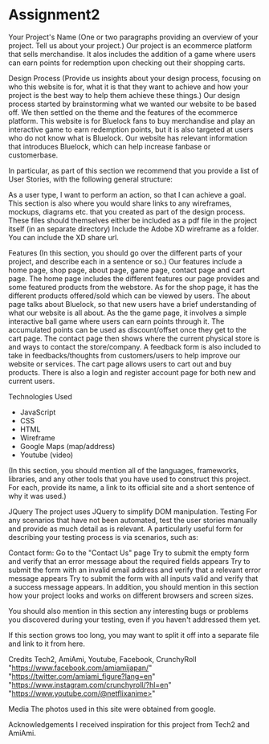 # Assignment2
Your Project's Name
(One or two paragraphs providing an overview of your project. Tell us about your project.)
Our project is an ecommerce platform that sells merchandise. It alos includes the addition of a game where users can earn points for redemption upon
checking out their shopping carts.

Design Process
(Provide us insights about your design process, focusing on who this website is for, what it is that they want to achieve and how your project is the best way to help them achieve these things.)
Our design process started by brainstorming what we wanted our website to be based off. We then settled on the theme and the features of the ecommerce platform. This website is for Bluelock fans to buy merchandise and play an interactive game to earn redemption points, but it is also targeted at users
who do not know what is Bluelock. Our website has relevant information that introduces Bluelock, which can help increase fanbase or customerbase. 

In particular, as part of this section we recommend that you provide a list of User Stories, with the following general structure:

As a user type, I want to perform an action, so that I can achieve a goal.
This section is also where you would share links to any wireframes, mockups, diagrams etc. that you created as part of the design process. These files should themselves either be included as a pdf file in the project itself (in an separate directory) Include the Adobe XD wireframe as a folder. You can include the XD share url.

Features
(In this section, you should go over the different parts of your project, and describe each in a sentence or so.)
Our features include a home page, shop page, about page, game page, contact page and cart page. The home page includes the different features our page provides and some featured products from the webstore. As for the shop page, it has the different products offered/sold which can be viewed by users. The about page talks about Bluelock, so that new users have a brief understanding of what our website is all about. As the the game page, it involves a simple interactive ball game where users can earn points through it. The accumulated points can be used as discount/offset once they get to the cart page. The contact page then shows where the current physical store is and ways to contact the store/company. A feedback form is also included to take in feedbacks/thoughts from customers/users to help improve our website or services. The cart page allows users to cart out and buy products. There is also a login and register account page for both new and current users.

Technologies Used
- JavaScript
- CSS
- HTML
- Wireframe
- Google Maps (map/address)
- Youtube (video)

(In this section, you should mention all of the languages, frameworks, libraries, and any other tools that you have used to construct this project. For each, provide its name, a link to its official site and a short sentence of why it was used.)

JQuery
The project uses JQuery to simplify DOM manipulation.
Testing
For any scenarios that have not been automated, test the user stories manually and provide as much detail as is relevant. A particularly useful form for describing your testing process is via scenarios, such as:

Contact form:
Go to the "Contact Us" page
Try to submit the empty form and verify that an error message about the required fields appears
Try to submit the form with an invalid email address and verify that a relevant error message appears
Try to submit the form with all inputs valid and verify that a success message appears.
In addition, you should mention in this section how your project looks and works on different browsers and screen sizes.

You should also mention in this section any interesting bugs or problems you discovered during your testing, even if you haven't addressed them yet.

If this section grows too long, you may want to split it off into a separate file and link to it from here.

Credits
Tech2, AmiAmi, Youtube, Facebook, CrunchyRoll
"https://www.facebook.com/amiamijapan/"
"https://twitter.com/amiami_figure?lang=en"
"https://www.instagram.com/crunchyroll/?hl=en"
"https://www.youtube.com/@netflixanime>"

Media
The photos used in this site were obtained from google.

Acknowledgements
I received inspiration for this project from Tech2 and AmiAmi.